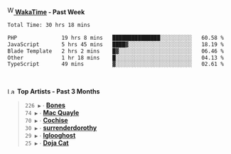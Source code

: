 <img src="https://github.com/dxnter/dxnter/assets/17434202/67b21fa4-d36d-46f9-9dec-f23d976b00ef" alt="WakaTime Logo" width="14" height="18"/><a href="https://wakatime.com/@dxnter" target="_blank"><strong> WakaTime</strong></a><strong> - Past Week</strong>

<!--START_SECTION:waka-->

```txt
Total Time: 30 hrs 18 mins

PHP              19 hrs 8 mins   ███████████████░░░░░░░░░░   60.58 %
JavaScript       5 hrs 45 mins   ████▓░░░░░░░░░░░░░░░░░░░░   18.19 %
Blade Template   2 hrs 2 mins    █▓░░░░░░░░░░░░░░░░░░░░░░░   06.46 %
Other            1 hr 18 mins    █░░░░░░░░░░░░░░░░░░░░░░░░   04.13 %
TypeScript       49 mins         ▓░░░░░░░░░░░░░░░░░░░░░░░░   02.61 %
```

<!--END_SECTION:waka-->

<br/>

<!--START_LASTFM_ARTISTS:{"period": "3month", "rows": 6}-->
<a href="https://last.fm" target="_blank"><img src="https://user-images.githubusercontent.com/17434202/215290617-e793598d-d7c9-428f-9975-156db1ba89cc.svg" alt="Last.fm Logo" width="18" height="13"/></a> **Top Artists - Past 3 Months**

> `226 ▶️` ∙ **[Bones](https://www.last.fm/music/Bones)**<br/>
> `74 ▶️` ∙ **[Mac Quayle](https://www.last.fm/music/Mac+Quayle)**<br/>
> `70 ▶️` ∙ **[Cochise](https://www.last.fm/music/Cochise)**<br/>
> `30 ▶️` ∙ **[surrenderdorothy](https://www.last.fm/music/surrenderdorothy)**<br/>
> `29 ▶️` ∙ **[Iglooghost](https://www.last.fm/music/Iglooghost)**<br/>
> `25 ▶️` ∙ **[Doja Cat](https://www.last.fm/music/Doja+Cat)**<br/>
<!--END_LASTFM_ARTISTS-->
